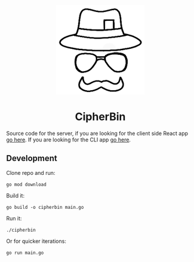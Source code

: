 <p align="center">
  <img src="cipher_bin_logo_black.png" alt="cipher bin logo" />
  <h1 align="center">CipherBin</h1>
</p>

Source code for the server, if you are looking for the client side React app [go here](https://github.com/bradford-hamilton/cipher-bin-client). If you are looking for the CLI app [go here](https://github.com/bradford-hamilton/cipher-bin-cli).

## Development
Clone repo and run:
```
go mod download
```

Build it:
```
go build -o cipherbin main.go
```

Run it:
```
./cipherbin
```

Or for quicker iterations:
```
go run main.go
```
